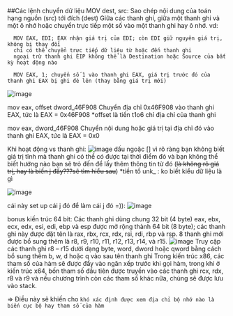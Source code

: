 ##Các lệnh chuyển dữ liệu
MOV dest, src: Sao chép nội dung của toán hạng nguồn (src) tới đích (dest)
Giữa các thanh ghi, giữa một thanh ghi và một ô nhớ hoặc chuyển trực tiếp một số vào một thanh ghi hay ô nhớ.
vd: 
  ```
    MOV EAX, EDI; EAX nhận giá trị của EDI; còn EDI giữ nguyên giá trị, không bị thay đổi
    chỉ có thể chuyển trực tiếp dữ liệu từ hoặc đến thanh ghi
    ngoại trừ thanh ghi EIP không thể là Destination hoặc Source của bất kỳ hoạt động nào
        
    MOV EAX, 1; chuyển số 1 vào thanh ghi EAX, giá trị trước đó của thanh ghi EAX bị ghi đè lên (thay bằng giá trị mới)
  ```
![image](https://github.com/Ash-Dust/assembly/assets/120457430/81940a17-33c7-425b-9126-7fc1ecf508c1)
   
mov     eax, offset dword_46F908
Chuyển địa chỉ 0x46F908 vào thanh ghi EAX, tức là EAX = 0x46F908
*offset là tiền t1o6 chỉ địa chỉ của thanh ghi

mov     eax, dword_46F908
Chuyển nội dung hoặc giá trị tại địa chỉ đó vào thanh ghi EAX, tức là EAX = 0x0

Khi hoạt động vs thanh ghi:
![image](https://github.com/Ash-Dust/assembly/assets/120457430/46a76680-bf2e-42a2-9bbb-230f1ea35483)
 dấu ngoặc [] vì rõ ràng bạn không biết giá trị tĩnh mà thanh ghi có thể có được tại thời điểm đó
 và bạn không thể biết hướng nào bạn sẽ trỏ đến để lấy thêm thông tin từ đó (~~là không rõ giá trị, hay là biến j đấy???sẽ tìm hiểu sau~~)
 *tiền tố unk_ : ko biết kiểu dữ liệu là gì

![image](https://github.com/Ash-Dust/assembly/assets/120457430/1da969ce-2f67-4884-b994-dc2af0f65bb8)

cái này set up cái j đó để làm cái j đó =)):
![image](https://github.com/Ash-Dust/assembly/assets/120457430/4ce4e7b7-8aa5-460e-bf29-4f375b3dd9a5)

bonus kiến trúc 64 bit:
Các thanh ghi dùng chung 32 bit (4 byte) eax, ebx, ecx, edx, esi, edi, ebp và esp được mở rộng thành 64 bit (8 byte); 
các thanh ghi này được đặt tên là rax, rbx, rcx, rdx, rsi, rdi, rbp và rsp.
8 thanh ghi mới được bổ sung thêm là r8, r9, r10, r11, r12, r13, r14, và r15.
![image](https://github.com/Ash-Dust/assembly/assets/120457430/ab8d2bff-1400-4190-b724-e768b1d590b5)
Truy cập các thanh ghi r8 – r15 dưới dạng byte, word, dword hoặc qword bằng cách bổ sung thêm b, w, d hoặc q vào sau tên thanh ghi
Trong kiến trúc x86, các tham số của hàm sẽ được đẩy vào ngăn xếp trước khi gọi hàm,
trong khi ở kiến trúc x64, bốn tham số đầu tiên được truyền vào các thanh ghi rcx, rdx, r8 và r9
và nếu chương trình còn các tham số khác nữa, chúng sẽ được lưu vào stack. 

=> Điều này sẽ khiến cho `khó xác định được xem địa chỉ bộ nhớ nào là biến cục bộ hay tham số của hàm`







    
    
    
    
  
